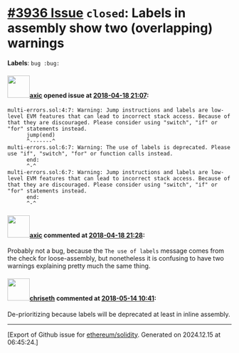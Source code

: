 # [\#3936 Issue](https://github.com/ethereum/solidity/issues/3936) `closed`: Labels in assembly show two (overlapping) warnings
**Labels**: `bug :bug:`


#### <img src="https://avatars.githubusercontent.com/u/20340?v=4" width="50">[axic](https://github.com/axic) opened issue at [2018-04-18 21:07](https://github.com/ethereum/solidity/issues/3936):

```
multi-errors.sol:4:7: Warning: Jump instructions and labels are low-level EVM features that can lead to incorrect stack access. Because of that they are discouraged. Please consider using "switch", "if" or "for" statements instead.
      jump(end)
      ^-------^
multi-errors.sol:6:7: Warning: The use of labels is deprecated. Please use "if", "switch", "for" or function calls instead.
      end:
      ^-^
multi-errors.sol:6:7: Warning: Jump instructions and labels are low-level EVM features that can lead to incorrect stack access. Because of that they are discouraged. Please consider using "switch", "if" or "for" statements instead.
      end:
      ^-^
```

#### <img src="https://avatars.githubusercontent.com/u/20340?v=4" width="50">[axic](https://github.com/axic) commented at [2018-04-18 21:28](https://github.com/ethereum/solidity/issues/3936#issuecomment-382535318):

Probably not a bug, because the `The use of labels` message comes from the check for loose-assembly, but nonetheless it is confusing to have two warnings explaining pretty much the same thing.

#### <img src="https://avatars.githubusercontent.com/u/9073706?v=4" width="50">[chriseth](https://github.com/chriseth) commented at [2018-05-14 10:41](https://github.com/ethereum/solidity/issues/3936#issuecomment-388773920):

De-prioritizing because labels will be deprecated at least in inline assembly.


-------------------------------------------------------------------------------



[Export of Github issue for [ethereum/solidity](https://github.com/ethereum/solidity). Generated on 2024.12.15 at 06:45:24.]
